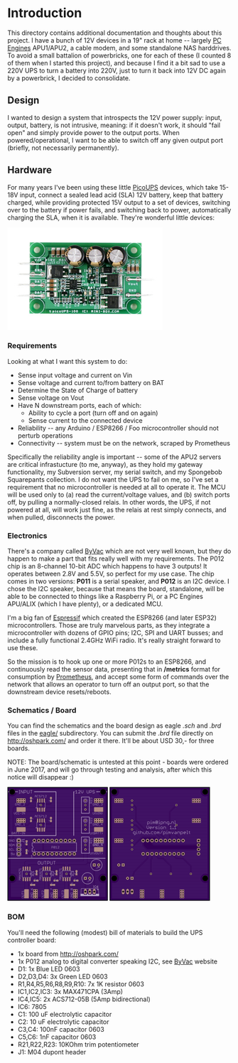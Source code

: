 # Introduction

This directory contains additional documentation and thoughts about this project.
I have a bunch of 12V devices in a 19" rack at home -- largely [PC Engines](http://www.pcengines.ch/)
APU1/APU2, a cable modem, and some standalone NAS harddrives. To avoid a 
small battalion of powerbricks, one for each of these (I counted 8 of them
when I started this project), and because I find it a bit sad to use a 220V
UPS to turn a battery into 220V, just to turn it back into 12V DC again by
a powerbrick, I decided to consolidate.

## Design

I wanted to design a system that introspects the 12V power supply: input, output, battery,
is not intrusive, meaning: if it doesn't work, it should "fail open" and simply provide
power to the output ports. When powered/operational, I want to be able to switch off
any given output port (briefly, not necessarily permanently).

## Hardware

For many years I've been using these little [PicoUPS](http://www.mini-box.com/picoUPS-100-12V-DC-micro-UPS-system-battery-backup-system)
devices, which take 15-18V input, connect a sealed lead acid (SLA) 12V battery,
keep that battery charged, while providing protected 15V output to a set of
devices, switching over to the battery if power fails, and switching back
to power, automatically charging the SLA, when it is available. They're
wonderful little devices:

![PicoUPS-100](picoups.jpg)

### Requirements

Looking at what I want this system to do:

*   Sense input voltage and current on Vin
*   Sense voltage and current to/from battery on BAT
*   Determine the State of Charge of battery
*   Sense voltage on Vout
*   Have N downstream ports, each of which:
    *   Ability to cycle a port (turn off and on again)
    *   Sense current to the connected device
*   Reliability -- any Arduino / ESP8266 / Foo microcontroller should not perturb operations
*   Connectivity -- system must be on the network, scraped by Prometheus

Specifically the reliability angle is important -- some of the APU2 servers
are critical infrastucture (to me, anyway), as they hold my gateway
functionality, my Subversion server, my serial switch, and my Spongebob
Squarepants collection. I do not want the UPS to fail on me, so I've set
a requirement that no microcontroller is needed at all to operate it. The
MCU will be used only to (a) read the current/voltage values, and (b)
switch ports off, by pulling a normally-closed relais. In other words, the
UPS, if not powered at all, will work just fine, as the relais at rest
simply connects, and when pulled, disconnects the power.

### Electronics

There's a company called [ByVac](http://www.pichips.co.uk/index.php/P011_ADC)
which are not very well known, but they do happen to make a part that fits
really well with my requirements. The P012 chip is an 8-channel 10-bit ADC
which happens to have 3 outputs! It operates between 2.8V and 5.5V, so perfect
for my use case. The chip comes in two versions: **P011** is a serial speaker,
and **P012** is an I2C device. I chose the I2C speaker, because that means
the board, standalone, will be able to be connected to things like a Raspberry
Pi, or a PC Engines APU/ALIX (which I have plenty), or a dedicated MCU.

I'm a big fan of [Espressif](http://www.espressif.com/) which created the
ESP8266 (and later ESP32) microcontrollers. Those are truly marvelous parts,
as they integrate a microcontroller with dozens of GPIO pins; I2C, SPI and
UART busses; and include a fully functional 2.4GHz WiFi radio. It's really
straight forward to use these.

So the mission is to hook up one or more P012s to an ESP8266, and continuously
read the sensor data, presenting that in **/metrics** format for consumption
by [Prometheus](http://prometheus.io/), and accept some form of commands
over the network that allows an operator to turn off an output port, so that
the downstream device resets/reboots.

### Schematics / Board

You can find the schematics and the board design as eagle _.sch_ and _.brd_
files in the [eagle/](eagle/) subdirectory. You can submit the _.brd_ file
directly on http://oshpark.com/ and order it there. It'll be about USD 30,-
for three boards.

NOTE: The board/schematic is untested at this point - boards were ordered
in June 2017, and will go through testing and analysis, after which this
notice will disappear :)

![PCB Top](version1-top.png)
![PCB Bottom](version1-bottom.png)

### BOM

You'll need the following (modest) bill of materials to build the UPS
controller board:

*   1x board from http://oshpark.com/
*   1x P012 analog to digital converter speaking I2C, see [ByVac](http://www.pichips.co.uk/index.php/P011_ADC) website
*   D1: 1x Blue LED 0603
*   D2,D3,D4: 3x Green LED 0603
*   R1,R4,R5,R6,R8,R9,R10: 7x 1K resistor 0603
*   IC1,IC2,IC3: 3x MAX471CPA (3Amp)
*   IC4,IC5: 2x ACS712-05B (5Amp bidirectional)
*   IC6: 7805
*   C1: 100 uF electrolytic capacitor
*   C2: 10 uF electrolytic capacitor
*   C3,C4: 100nF capacitor 0603
*   C5,C6: 1nF capacitor 0603
*   R21,R22,R23: 10KOhm trim potentiometer
*   J1: M04 dupont header
